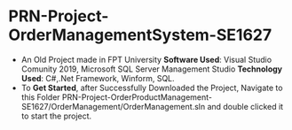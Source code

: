 # PRN-Project-OrderManagementSystem-SE1627
- An Old Project made in FPT University
**Software Used**: Visual Studio Comunity 2019, Microsoft SQL Server Management Studio
**Technology Used**: C#,.Net Framework, Winform, SQL.
- To **Get Started**, after Successfully Downloaded the Project, Navigate to this Folder
PRN-Project-OrderProductManagement-SE1627/OrderManagement/OrderManagement.sln and double clicked it to start the project.
